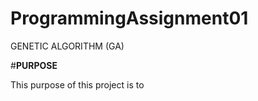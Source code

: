# ProgrammingAssignment01

GENETIC ALGORITHM (GA)

#**PURPOSE**

This purpose of this project is to 


